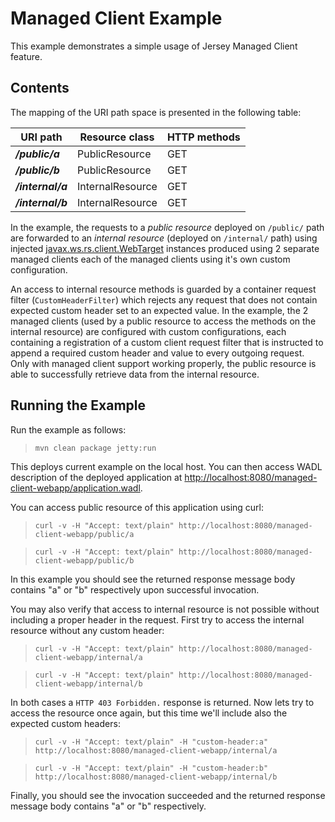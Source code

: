 <!--

    DO NOT ALTER OR REMOVE COPYRIGHT NOTICES OR THIS HEADER.

    Copyright (c) 2015-2017 Oracle and/or its affiliates. All rights reserved.

    The contents of this file are subject to the terms of either the GNU
    General Public License Version 2 only ("GPL") or the Common Development
    and Distribution License("CDDL") (collectively, the "License").  You
    may not use this file except in compliance with the License.  You can
    obtain a copy of the License at
    https://oss.oracle.com/licenses/CDDL+GPL-1.1
    or LICENSE.txt.  See the License for the specific
    language governing permissions and limitations under the License.

    When distributing the software, include this License Header Notice in each
    file and include the License file at LICENSE.txt.

    GPL Classpath Exception:
    Oracle designates this particular file as subject to the "Classpath"
    exception as provided by Oracle in the GPL Version 2 section of the License
    file that accompanied this code.

    Modifications:
    If applicable, add the following below the License Header, with the fields
    enclosed by brackets [] replaced by your own identifying information:
    "Portions Copyright [year] [name of copyright owner]"

    Contributor(s):
    If you wish your version of this file to be governed by only the CDDL or
    only the GPL Version 2, indicate your decision by adding "[Contributor]
    elects to include this software in this distribution under the [CDDL or GPL
    Version 2] license."  If you don't indicate a single choice of license, a
    recipient has the option to distribute your version of this file under
    either the CDDL, the GPL Version 2 or to extend the choice of license to
    its licensees as provided above.  However, if you add GPL Version 2 code
    and therefore, elected the GPL Version 2 license, then the option applies
    only if the new code is made subject to such option by the copyright
    holder.

-->

Managed Client Example
======================

This example demonstrates a simple usage of Jersey Managed Client
feature.

Contents
--------

The mapping of the URI path space is presented in the following table:

URI path            | Resource class     | HTTP methods
------------------- | ------------------ | --------------
**_/public/a_**     | PublicResource     | GET
**_/public/b_**     | PublicResource     | GET
**_/internal/a_**   | InternalResource   | GET
**_/internal/b_**   | InternalResource   | GET

In the example, the requests to a *public resource* deployed on
`/public/` path are forwarded to an *internal resource* (deployed on
`/internal/` path) using injected
[javax.ws.rs.client.WebTarget](https://jax-rs-spec.java.net/nonav/2.0/apidocs/javax/ws/rs/client/WebTarget.html)
instances produced using 2 separate managed clients each of the managed
clients using it's own custom configuration.

An access to internal resource methods is guarded by a container request
filter (`CustomHeaderFilter`) which rejects any request that does not
contain expected custom header set to an expected value. In the example,
the 2 managed clients (used by a public resource to access the methods
on the internal resource) are configured with custom configurations,
each containing a registration of a custom client request filter that is
instructed to append a required custom header and value to every
outgoing request. Only with managed client support working properly, the
public resource is able to successfully retrieve data from the internal
resource.

Running the Example
-------------------

Run the example as follows:

>     mvn clean package jetty:run

This deploys current example on the local host. You can then access WADL
description of the deployed application at
<http://localhost:8080/managed-client-webapp/application.wadl>.

You can access public resource of this application using curl:

>     curl -v -H "Accept: text/plain" http://localhost:8080/managed-client-webapp/public/a

>     curl -v -H "Accept: text/plain" http://localhost:8080/managed-client-webapp/public/b

In this example you should see the returned response message body
contains "a" or "b" respectively upon successful invocation.

You may also verify that access to internal resource is not possible
without including a proper header in the request. First try to access
the internal resource without any custom header:

>     curl -v -H "Accept: text/plain" http://localhost:8080/managed-client-webapp/internal/a

>     curl -v -H "Accept: text/plain" http://localhost:8080/managed-client-webapp/internal/b

In both cases a `HTTP 403 Forbidden.` response is returned. Now lets try
to access the resource once again, but this time we'll include also the
expected custom headers:

>     curl -v -H "Accept: text/plain" -H "custom-header:a" http://localhost:8080/managed-client-webapp/internal/a

>     curl -v -H "Accept: text/plain" -H "custom-header:b" http://localhost:8080/managed-client-webapp/internal/b

Finally, you should see the invocation succeeded and the returned response message body contains "a" or "b" respectively.